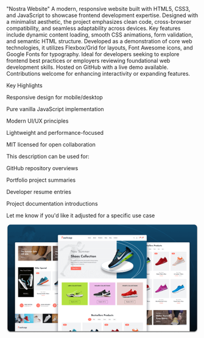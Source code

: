 "Nostra Website"
A modern, responsive website built with HTML5, CSS3, and JavaScript to showcase frontend development expertise. Designed with a minimalist aesthetic, the project emphasizes clean code, cross-browser compatibility, and seamless adaptability across devices. Key features include dynamic content loading, smooth CSS animations, form validation, and semantic HTML structure. Developed as a demonstration of core web technologies, it utilizes Flexbox/Grid for layouts, Font Awesome icons, and Google Fonts for typography. Ideal for developers seeking to explore frontend best practices or employers reviewing foundational web development skills. Hosted on GitHub with a live demo available. Contributions welcome for enhancing interactivity or expanding features.

Key Highlights

Responsive design for mobile/desktop

Pure vanilla JavaScript implementation

Modern UI/UX principles

Lightweight and performance-focused

MIT licensed for open collaboration

This description can be used for:

GitHub repository overviews

Portfolio project summaries

Developer resume entries

Project documentation introductions

Let me know if you'd like it adjusted for a specific use case

![NOSTRA Desktop Demo](./readme-images/desktop.png "Desktop Demo")

